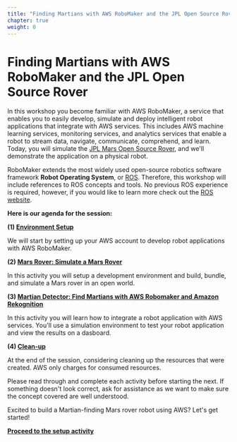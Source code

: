 ```yaml
---
title: "Finding Martians with AWS RoboMaker and the JPL Open Source Rover"
chapter: true
weight: 0
---
```


# Finding Martians with AWS RoboMaker and the JPL Open Source Rover

In this workshop you become familiar with AWS RoboMaker, a service that enables you to easily develop, simulate and deploy intelligent robot applications that integrate with AWS services. This includes AWS machine learning services, monitoring services, and analytics services that enable a robot to stream data, navigate, communicate, comprehend, and learn. Today, you will simulate the [JPL Mars Open Source Rover](https://opensourcerover.jpl.nasa.gov/#!/home), and we'll demonstrate the application on a physical robot.

RoboMaker extends the most widely used open-source robotics software framework **Robot Operating System**, or [ROS](http://www.ros.org/). Therefore, this workshop will include references to ROS concepts and tools. No previous ROS experience is required, however, if you would like to learn more check out the [ROS website](http://www.ros.org/).

**Here is our agenda for the session:**

**(1) [Environment Setup](setup/)**

We will start by setting up your AWS account to develop robot applications with AWS RoboMaker.

**(2) [Mars Rover: Simulate a Mars Rover](marsrover/)**

In this activity you will setup a development environment and build, bundle, and simulate a Mars rover in an open world.

**(3) [Martian Detector: Find Martians with AWS Robomaker and Amazon Rekognition](martiandetector/)**

In this activity you will learn how to integrate a robot application with AWS services.  You'll use a simulation environment to test your robot application and view the results on a dasboard.


**(4) [Clean-up](cleanup/)**

At the end of the session, considering cleaning up the resources that were created.  AWS only charges for consumed resources.  


Please read through and complete each activity before starting the next. If something doesn't look correct, ask for assistance as we want to make sure the concept covered are well understood.

Excited to build a Martian-finding Mars rover robot using AWS? Let's get started!

**[Proceed to the setup activity](setup)**


